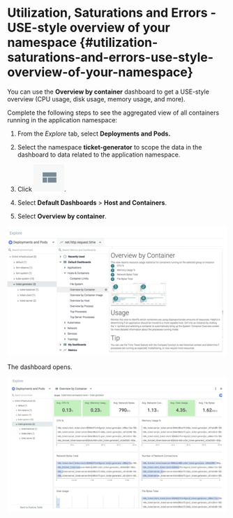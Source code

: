 # Utilization, Saturations and Errors - USE-style overview of your namespace {#utilization-saturations-and-errors-use-style-overview-of-your-namespace}

You can use the **Overview by container** dashboard to get a USE-style overview (CPU usage, disk usage, memory usage, and more).

Complete the following steps to see the aggregated view of all containers running in the application namespace:

1. From the _Explore_ tab, select **Deployments and Pods.**

2. Select the namespace **ticket-generator** to scope the data in the dashboard to data related to the application namespace.

3. Click ![ ](../images/sysdig_img33a.png).

4. Select **Default Dashboards** > **Host and Containers**.

5. Select **Overview by container**.

![ ](../images/sysdig_img69.png)

The dashboard opens.

![ ](../images/sysdig_img70.png)
